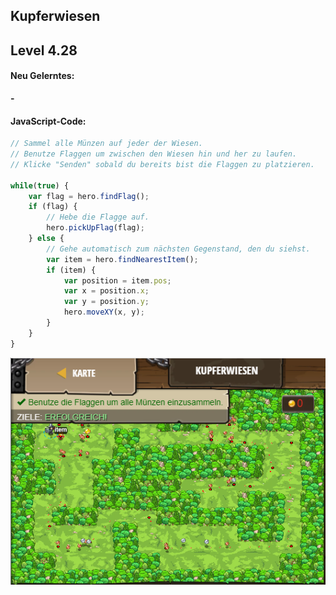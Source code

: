## **Kupferwiesen**
## Level 4.28

#### Neu Gelerntes:
<b>-</b>

[comment]: <> (Was wurde gelernt und wie funktioniert die Technik?)

#### JavaScript-Code:
```js
// Sammel alle Münzen auf jeder der Wiesen.
// Benutze Flaggen um zwischen den Wiesen hin und her zu laufen.
// Klicke "Senden" sobald du bereits bist die Flaggen zu platzieren.

while(true) {
    var flag = hero.findFlag();
    if (flag) {
        // Hebe die Flagge auf.
        hero.pickUpFlag(flag);
    } else {
        // Gehe automatisch zum nächsten Gegenstand, den du siehst.
        var item = hero.findNearestItem();
        if (item) {
            var position = item.pos;
            var x = position.x;
            var y = position.y;
            hero.moveXY(x, y);
        }
    }
}
```
![image](lvl4_28.png)